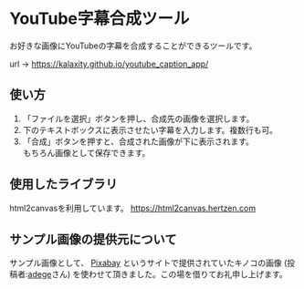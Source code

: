 # YouTube字幕合成ツール
お好きな画像にYouTubeの字幕を合成することができるツールです。

url -> https://kalaxity.github.io/youtube_caption_app/ 


## 使い方
1. 「ファイルを選択」ボタンを押し、合成先の画像を選択します。
2. 下のテキストボックスに表示させたい字幕を入力します。複数行も可。
3. 「合成」ボタンを押すと、合成された画像が下に表示されます。  
もちろん画像として保存できます。


## 使用したライブラリ
html2canvasを利用しています。
https://html2canvas.hertzen.com


## サンプル画像の提供元について
サンプル画像として、
<a href="https://pixabay.com/ja/?utm_source=link-attribution&amp;utm_medium=referral&amp;utm_campaign=image&amp;utm_content=2817729">Pixabay</a>
というサイトで提供されていたキノコの画像
(投稿者:<a href="https://pixabay.com/ja/users/adege-4994132/?utm_source=link-attribution&amp;utm_medium=referral&amp;utm_campaign=image&amp;utm_content=2817729">adege</a>さん)
を使わせて頂きました。この場を借りてお礼申し上げます。
